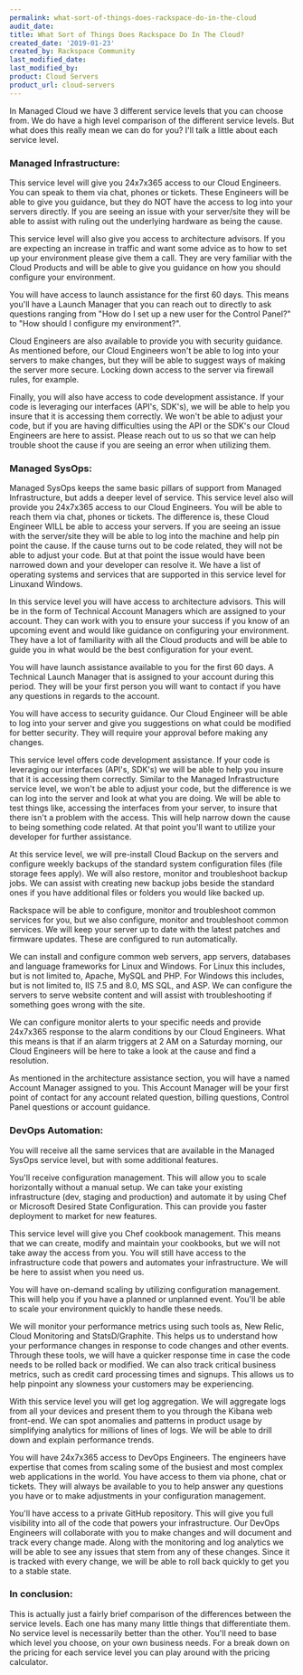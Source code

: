 ```yaml
---
permalink: what-sort-of-things-does-rackspace-do-in-the-cloud
audit_date:
title: What Sort of Things Does Rackspace Do In The Cloud?
created_date: '2019-01-23'
created_by: Rackspace Community
last_modified_date: 
last_modified_by: 
product: Cloud Servers
product_url: cloud-servers
---
```


In Managed Cloud we have 3 different service levels that you can choose from.  We do have a high level comparison of the different service levels.  But what does this really mean we can do for you?  I'll talk a little about each service level. 
 

### Managed Infrastructure: 
 
This service level will give you 24x7x365 access to our Cloud Engineers.  You can speak to them via chat, phones or tickets.  These Engineers will be able to give you guidance, but they do NOT have the access to log into your servers directly.  If you are seeing an issue with your server/site they will be able to assist with ruling out the underlying hardware as being the cause.
 
This service level will also give you access to architecture advisors.  If you are expecting an increase in traffic and want some advice as to how to set up your environment please give them a call.  They are very familiar with the Cloud Products and will be able to give you guidance on how you should configure your environment.  
 
You will have access to launch assistance for the first 60 days.  This means you'll have a Launch Manager that you can reach out to directly to ask questions ranging from "How do I set up a new user for the Control Panel?" to "How should I configure my environment?".
 
Cloud Engineers are also available to provide you with security guidance.  As mentioned before, our Cloud Engineers won't be able to log into your servers to make changes, but they will be able to suggest ways of making the server more secure.  Locking down access to the server via firewall rules, for example. 
 
Finally, you will also have access to code development assistance.  If your code is leveraging our interfaces (API's, SDK's), we will be able to help you insure that it is accessing them correctly.  We won't be able to adjust your code, but if you are having difficulties using the API or the SDK's our Cloud Engineers are here to assist.  Please reach out to us so that we can help trouble shoot the cause if you are seeing an error when utilizing them.
 

### Managed SysOps:
 
Managed SysOps keeps the same basic pillars of support from Managed Infrastructure, but adds a deeper level of service.  This service level also will provide you 24x7x365 access to our Cloud Engineers.  You will be able to reach them via chat, phones or tickets.  The difference is, these Cloud Engineer WILL be able to access your servers.  If you are seeing an issue with the server/site they will be able to log into the machine and help pin point the cause.  If the cause turns out to be code related, they will not be able to adjust your code.  But at that point the issue would have been narrowed down and your developer can resolve it.  We have a list of operating systems and services that are supported in this service level for Linuxand Windows. 
 
In this service level you will have access to architecture advisors.  This will be in the form of Technical Account Managers which are assigned to your account.  They can work with you to ensure your success if you know of an upcoming event and would like guidance on configuring your environment.  They have a lot of familiarity with all the Cloud products and will be able to guide you in what would be the best configuration for your event.
 
You will have launch assistance available to you for the first 60 days.  A Technical Launch Manager that is assigned to your account during this period.  They will be your first person you will want to contact if you have any questions in regards to the account.  
 
You will have access to security guidance.  Our Cloud Engineer will be able to log into your server and give you suggestions on what could be modified for better security.  They will require your approval before making any changes.  
 
This service level offers code development assistance.  If your code is leveraging our interfaces (API's, SDK's) we will be able to help you insure that it is accessing them correctly.  Similar to the Managed Infrastructure service level, we won't be able to adjust your code, but the difference is we can log into the server and look at what you are doing.  We will be able to test things like, accessing the interfaces from your server, to insure that there isn't a problem with the access.  This will help narrow down the cause to being something code related.  At that point you'll want to utilize your developer for further assistance. 
 
At this service level, we will pre-install Cloud Backup on the servers and configure weekly backups of the standard system configuration files (file storage fees apply).  We will also restore, monitor and troubleshoot backup jobs.  We can assist with creating new backup jobs beside the standard ones if you have additional files or folders you would like backed up. 
 
Rackspace will be able to configure, monitor and troubleshoot common services for you, but we also configure, monitor and troubleshoot common services.  We will keep your server up to date with the latest patches and firmware updates.  These are configured to run automatically.
 
We can install and configure common web servers, app servers, databases and language frameworks for Linux and Windows.  For Linux this includes, but is not limited to, Apache, MySQL and PHP.  For Windows this includes, but is not limited to, IIS 7.5 and 8.0, MS SQL, and ASP.  We can configure the servers to serve website content and will assist with troubleshooting if something goes wrong with the site. 
 
We can configure monitor alerts to your specific needs and provide 24x7x365 response to the alarm conditions by our Cloud Engineers.  What this means is that if an alarm triggers at 2 AM on a Saturday morning, our Cloud Engineers will be here to take a look at the cause and find a resolution.  
 
As mentioned in the architecture assistance section, you will have a named Account Manager assigned to you.  This Account Manager will be your first point of contact for any account related question, billing questions, Control Panel questions or account guidance.
 

### DevOps Automation:
 
You will receive all the same services that are available in the Managed SysOps service level, but with some additional features.
 
You'll receive configuration management.  This will allow you to scale horizontally without a manual setup.  We can take your existing infrastructure (dev, staging and production) and automate it by using Chef or Microsoft Desired State Configuration.  This can provide you faster deployment to market for new features.  
 
This service level will give you Chef cookbook management.  This means that we can create, modify and maintain your cookbooks, but we will not take away the access from you.  You will still have access to the infrastructure code that powers and automates your infrastructure.  We will be here to assist when you need us. 
 
You will have on-demand scaling by utilizing configuration management.  This will help you if you have a planned or unplanned event.  You'll be able to scale your environment quickly to handle these needs. 
 
We will monitor your performance metrics using such tools as, New Relic, Cloud Monitoring and StatsD/Graphite.  This helps us to understand how your performance changes in response to code changes and other events.  Through these tools, we will have a quicker response time in case the code needs to be rolled back or modified.  We can also track critical business metrics, such as credit card processing times and signups.  This allows us to help pinpoint any slowness your customers may be experiencing. 
 
With this service level you will get log aggregation.  We will aggregate logs from all your devices and present them to you through the Kibana web front-end.  We can spot anomalies and patterns in product usage by simplifying analytics for millions of lines of logs.  We will be able to drill down and explain performance trends.
 
You will have 24x7x365 access to DevOps Engineers.  The engineers have expertise that comes from scaling some of the busiest and most complex web applications in the world.  You have access to them via phone, chat or tickets.  They will always be available to you to help answer any questions you have or to make adjustments in your configuration management.
 
You'll have access to a private GitHub repository.  This will give you full visibility into all of the code that powers your infrastructure.  Our DevOps Engineers will collaborate with you to make changes and will document and track every change made.  Along with the monitoring and log analytics we will be able to see any issues that stem from any of these changes.  Since it is tracked with every change, we will be able to roll back quickly to get you to a stable state. 
 

### In conclusion: 
This is actually just a fairly brief comparison of the differences between the service levels.  Each one has many many little things that differentiate them.  No service level is necessarily better than the other.  You'll need to base which level you choose, on your own business needs.  For a break down on the pricing for each service level you can play around with the pricing calculator. 
